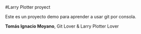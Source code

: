 #Larry Plotter proyect

Este es un proyecto demo para aprender a usar git por consola.

**Tomás Ignacio Moyano**, Git Lover & Larry Plotter Lover
